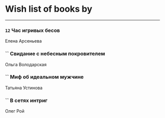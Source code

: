 # Wish list of books by [](https://ok.ru/profile/536771522733)
---

### `12` Час игривых бесов
Елена Арсеньева

### `` Свидание с небесным покровителем
Ольга Володарская

### `` Миф об идеальном мужчине
Татьяна Устинова

### `` В сетях интриг
Олег Рой


